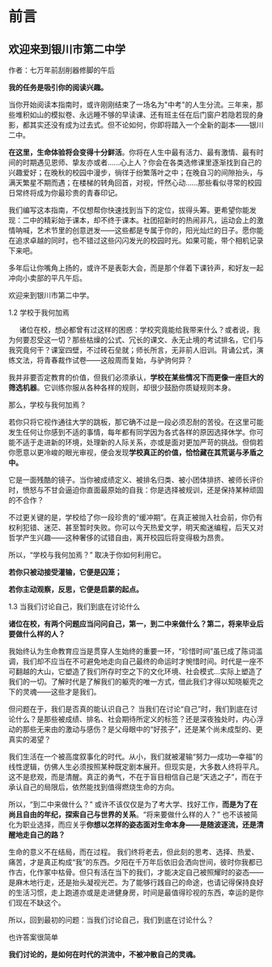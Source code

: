 # 前言

## 欢迎来到银川市第二中学

作者：七万年前刮削器修脚的午后

**我的任务是吸引你的阅读兴趣。**



当你开始阅读本指南时，或许刚刚结束了一场名为"中考"的人生分流。三年来，那些堆积如山的模拟卷、永远睡不够的早读课、还有班主任在后门窗户若隐若现的身影，都其实还没有成为过去式。但不论如何，你即将踏入一个全新的副本——银川二中。

**在这里，生命体验将会变得十分鲜活**。你将在人生中最有活力、最有激情、最有时间的时期遇见恩师、挚友亦或者......心上人？你会在各类选修课里逐渐找到自己的兴趣爱好；在晚秋的校园中漫步，徜徉于纷繁落叶之中；在晚自习的间隙抬头，与满天繁星不期而遇；在楼梯的转角回首，对视，怦然心动......那些看似寻常的校园日常终将成为你最珍贵的青春印记。

我们编写这本指南，不仅想帮你快速找到当下的定位，拔得头筹。更希望你能发现：二中的精彩始于课本，却不终于课本。社团招新时的热闹非凡，运动会上的激情呐喊，艺术节里的创意迸发——这些都是专属于你的，阳光灿烂的日子。愿你能在追求卓越的同时，也不错过这些闪闪发光的校园时光。如果可能，带个相机记录下来吧。

多年后让你嘴角上扬的，或许不是表彰大会，而是那个伴着下课铃声，和好友一起冲向小卖部的平凡午后。

欢迎来到银川市第二中学。

1\.2 学校于我何加焉

`   `诸位在校，想必都曾有过这样的困惑：学校究竟能给我带来什么？或者说，我为何要忍受这一切？那些枯燥的公式、冗长的课文、永无止境的考试排名，它们与我究竟何干？课室四壁，不过砖石垒就；师长所言，无非前人旧训。背诵公式，演练文法，将青春裁作试卷——这般周而复始，与驴驹何异？

我并非要否定教育的价值，但我们必须承认，**学校在某些情况下而更像一座巨大的筛选机器**。它训练你服从各种各样的规则，却很少鼓励你质疑规则本身。

那么，学校与我何加焉？

若你只将它视作通往大学的跳板，那它确不过是一段必须忍耐的苦役。在这里可能发生任何让你感到不适的事情，每年都有同学因为各式各样的原因选择休学。你可能不适于走进新的环境，处理新的人际关系，亦或是面对更加严苛的挑战。但倘若你愿意以更冷峻的眼光审视，便会发现**学校真正的价值，恰恰藏在其荒诞与矛盾之中。**

它是一面残酷的镜子。当你被成绩定义、被排名归类、被小团体排挤、被师长评价时，愤怒与不甘会逼迫你直面最原始的自我：你是选择被规训，还是保持某种顽固的不合作？

不过更关键的是，学校给了你一段珍贵的“缓冲期”。在真正被抛入社会前，你仍有权利犯错、迷茫、甚至暂时失败。你可以今天热爱文学，明天痴迷编程，后天又对哲学产生兴趣——这种奢侈的试错自由，离开校园后将变得极为昂贵。

所以，“学校与我何加焉？” 取决于你如何利用它。

**若你只被动接受灌输，它便是囚笼；**

**若你主动观察，反思，它便是启蒙的起点。**



1\.3 当我们讨论自己，我们到底在讨论什么

**诸位在校，有两个问题应当问问自己，第一，到二中来做什么？第二，将来毕业后要做什么样的人？**

我始终认为生命教育应当是贯穿人生始终的重要一环，“珍惜时间”虽已成了陈词滥调，我们却不应当在不可避免地走向自己最终的命运时才惋惜时间。时代是一座不可翻越的大山，它塑造了我们所存时空之下的文化环境、社会模式...实际上塑造了我们的一切。了解时代是了解我们的躯壳的唯一方式，借此我们才得以知晓躯壳之下的灵魂——这些才是我们。

但问题在于，我们是否真的能认识自己？ 当我们在讨论“自己”时，我们到底在讨论什么？是那些被成绩、排名、社会期待所定义的标签？还是深夜独处时，内心浮动的那些无来由的激动与感伤？是父母眼中的“好孩子”，还是某个尚未成型的、更真实的渴望？

我们生活在一个被高度叙事化的时代。从小，我们就被灌输“努力—成功—幸福”的线性逻辑，仿佛人生必须按照某种既定剧本展开。但现实是，大多数人终将平凡。这不是悲观，而是清醒。真正的勇气，不在于盲目相信自己是“天选之子”，而在于承认自己的局限后，依然能找到值得燃烧生命的方向。

所以，“到二中来做什么？” 或许不该仅仅是为了考大学、找好工作，**而是为了在尚且自由的年纪，探索自己与世界的关系**。“将来要做什么样的人？” 也不该被简化为职业选择，而应关乎**你想以怎样的姿态面对生命本身——是随波逐流，还是清醒地走自己的路？**

生命的意义不在结局，而在过程。 我们终将老去，但此刻的思考、选择、热爱、痛苦，才是真正构成“我”的东西。夕阳在千万年后依旧会洒向世间，彼时你我都已作古，化作冢中枯骨。但只有活在当下的我们，才能决定自己被照耀时的姿态——是麻木地行走，还是抬头凝视光芒。为了能够行践自己的命途，也请记得保持良好的生活习惯，走上跑道亦或是走进健身房，时间是最值得珍视的东西，幸运的是你们现在不缺这个。

所以，回到最初的问题：当我们讨论自己，我们到底在讨论什么？

也许答案很简单

**我们讨论的，是如何在时代的洪流中，不被冲散自己的灵魂。**

